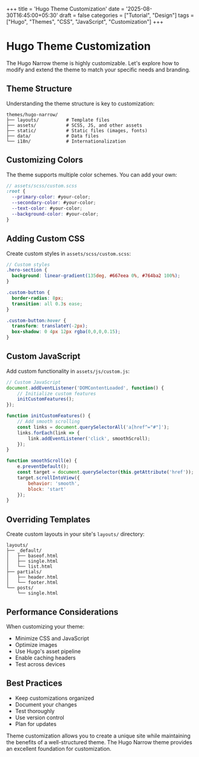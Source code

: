+++
title = 'Hugo Theme Customization'
date = '2025-08-30T16:45:00+05:30'
draft = false
categories = ["Tutorial", "Design"]
tags = ["Hugo", "Themes", "CSS", "JavaScript", "Customization"]
+++

# Hugo Theme Customization

The Hugo Narrow theme is highly customizable. Let's explore how to modify and extend the theme to match your specific needs and branding.

## Theme Structure

Understanding the theme structure is key to customization:

```
themes/hugo-narrow/
├── layouts/          # Template files
├── assets/           # SCSS, JS, and other assets
├── static/           # Static files (images, fonts)
├── data/             # Data files
└── i18n/             # Internationalization
```

## Customizing Colors

The theme supports multiple color schemes. You can add your own:

```scss
// assets/scss/custom.scss
:root {
  --primary-color: #your-color;
  --secondary-color: #your-color;
  --text-color: #your-color;
  --background-color: #your-color;
}
```

## Adding Custom CSS

Create custom styles in `assets/scss/custom.scss`:

```scss
// Custom styles
.hero-section {
  background: linear-gradient(135deg, #667eea 0%, #764ba2 100%);
}

.custom-button {
  border-radius: 8px;
  transition: all 0.3s ease;
}

.custom-button:hover {
  transform: translateY(-2px);
  box-shadow: 0 4px 12px rgba(0,0,0,0.15);
}
```

## Custom JavaScript

Add custom functionality in `assets/js/custom.js`:

```javascript
// Custom JavaScript
document.addEventListener('DOMContentLoaded', function() {
    // Initialize custom features
    initCustomFeatures();
});

function initCustomFeatures() {
    // Add smooth scrolling
    const links = document.querySelectorAll('a[href^="#"]');
    links.forEach(link => {
        link.addEventListener('click', smoothScroll);
    });
}

function smoothScroll(e) {
    e.preventDefault();
    const target = document.querySelector(this.getAttribute('href'));
    target.scrollIntoView({
        behavior: 'smooth',
        block: 'start'
    });
}
```

## Overriding Templates

Create custom layouts in your site's `layouts/` directory:

```
layouts/
├── _default/
│   ├── baseof.html
│   ├── single.html
│   └── list.html
├── partials/
│   ├── header.html
│   └── footer.html
└── posts/
    └── single.html
```

## Performance Considerations

When customizing your theme:

- Minimize CSS and JavaScript
- Optimize images
- Use Hugo's asset pipeline
- Enable caching headers
- Test across devices

## Best Practices

- Keep customizations organized
- Document your changes
- Test thoroughly
- Use version control
- Plan for updates

Theme customization allows you to create a unique site while maintaining the benefits of a well-structured theme. The Hugo Narrow theme provides an excellent foundation for customization.
